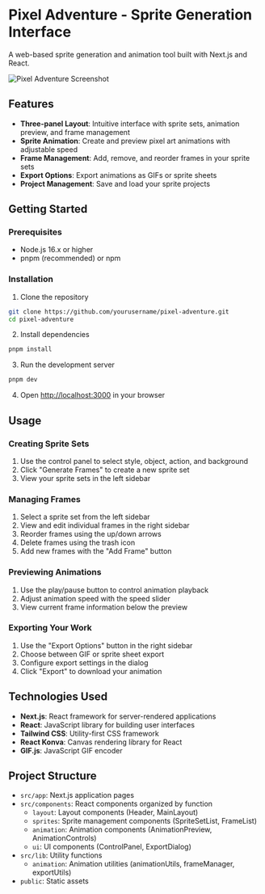 # Pixel Adventure - Sprite Generation Interface

A web-based sprite generation and animation tool built with Next.js and React.

![Pixel Adventure Screenshot](/public/screenshot.png)

## Features

- **Three-panel Layout**: Intuitive interface with sprite sets, animation preview, and frame management
- **Sprite Animation**: Create and preview pixel art animations with adjustable speed
- **Frame Management**: Add, remove, and reorder frames in your sprite sets
- **Export Options**: Export animations as GIFs or sprite sheets
- **Project Management**: Save and load your sprite projects

## Getting Started

### Prerequisites

- Node.js 16.x or higher
- pnpm (recommended) or npm

### Installation

1. Clone the repository
```bash
git clone https://github.com/yourusername/pixel-adventure.git
cd pixel-adventure
```

2. Install dependencies
```bash
pnpm install
```

3. Run the development server
```bash
pnpm dev
```

4. Open [http://localhost:3000](http://localhost:3000) in your browser

## Usage

### Creating Sprite Sets

1. Use the control panel to select style, object, action, and background
2. Click "Generate Frames" to create a new sprite set
3. View your sprite sets in the left sidebar

### Managing Frames

1. Select a sprite set from the left sidebar
2. View and edit individual frames in the right sidebar
3. Reorder frames using the up/down arrows
4. Delete frames using the trash icon
5. Add new frames with the "Add Frame" button

### Previewing Animations

1. Use the play/pause button to control animation playback
2. Adjust animation speed with the speed slider
3. View current frame information below the preview

### Exporting Your Work

1. Use the "Export Options" button in the right sidebar
2. Choose between GIF or sprite sheet export
3. Configure export settings in the dialog
4. Click "Export" to download your animation

## Technologies Used

- **Next.js**: React framework for server-rendered applications
- **React**: JavaScript library for building user interfaces
- **Tailwind CSS**: Utility-first CSS framework
- **React Konva**: Canvas rendering library for React
- **GIF.js**: JavaScript GIF encoder

## Project Structure

- `src/app`: Next.js application pages
- `src/components`: React components organized by function
  - `layout`: Layout components (Header, MainLayout)
  - `sprites`: Sprite management components (SpriteSetList, FrameList)
  - `animation`: Animation components (AnimationPreview, AnimationControls)
  - `ui`: UI components (ControlPanel, ExportDialog)
- `src/lib`: Utility functions
  - `animation`: Animation utilities (animationUtils, frameManager, exportUtils)
- `public`: Static assets

 